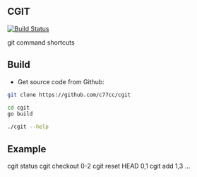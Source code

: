## CGIT

[![Build Status](https://drone.io/github.com/c77cc/cgit/status.png)](https://drone.io/github.com/c77cc/cgit/latest)

git command shortcuts

## Build

* Get source code from Github:

```bash
git clone https://github.com/c77cc/cgit
```

```bash
cd cgit
go build

./cgit --help
```

## Example

cgit status
cgit checkout 0-2
cgit reset HEAD 0,1
cgit add 1,3
...
